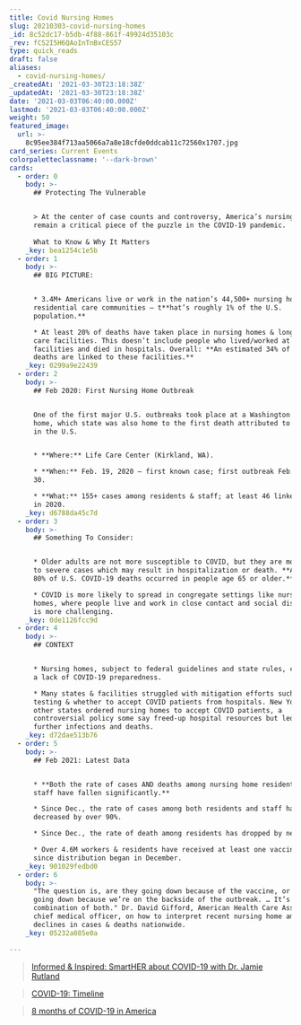 ```yaml
---
title: Covid Nursing Homes
slug: 20210303-covid-nursing-homes
_id: 8c52dc17-b5db-4f88-861f-49924d35103c
_rev: fCS2I5H6QAoInTnBxCES57
type: quick_reads
draft: false
aliases:
  - covid-nursing-homes/
_createdAt: '2021-03-30T23:18:38Z'
_updatedAt: '2021-03-30T23:18:38Z'
date: '2021-03-03T06:40:00.000Z'
lastmod: '2021-03-03T06:40:00.000Z'
weight: 50
featured_image:
  url: >-
    8c95ee384f713aa5066a7a8e18cfde0ddcab11c72560x1707.jpg
card_series: Current Events
colorpaletteclassname: '--dark-brown'
cards:
  - order: 0
    body: >-
      ## Protecting The Vulnerable


      > At the center of case counts and controversy, America’s nursing homes
      remain a critical piece of the puzzle in the COVID-19 pandemic.  
        
      What to Know & Why It Matters
    _key: bea1254c1e5b
  - order: 1
    body: >-
      ## BIG PICTURE:


      * 3.4M+ Americans live or work in the nation’s 44,500+ nursing homes and
      residential care communities – t**hat’s roughly 1% of the U.S.
      population.**

      * At least 20% of deaths have taken place in nursing homes & long-term
      care facilities. This doesn’t include people who lived/worked at the
      facilities and died in hospitals. Overall: **An estimated 34% of U.S.
      deaths are linked to these facilities.**
    _key: 0299a9e22439
  - order: 2
    body: >-
      ## Feb 2020: First Nursing Home Outbreak


      One of the first major U.S. outbreaks took place at a Washington nursing
      home, which state was also home to the first death attributed to COVID-19
      in the U.S.


      * **Where:** Life Care Center (Kirkland, WA).

      * **When:** Feb. 19, 2020 – first known case; first outbreak Feb. 28-March
      30.

      * **What:** 155+ cases among residents & staff; at least 46 linked deaths
      in 2020.
    _key: d6788da45c7d
  - order: 3
    body: >-
      ## Something To Consider:


      * Older adults are not more susceptible to COVID, but they are more prone
      to severe cases which may result in hospitalization or death. **At least
      80% of U.S. COVID-19 deaths occurred in people age 65 or older.**

      * COVID is more likely to spread in congregate settings like nursing
      homes, where people live and work in close contact and social distancing
      is more challenging.
    _key: 0de1126fcc9d
  - order: 4
    body: >-
      ## CONTEXT


      * Nursing homes, subject to federal guidelines and state rules, confronted
      a lack of COVID-19 preparedness.

      * Many states & facilities struggled with mitigation efforts such as
      testing & whether to accept COVID patients from hospitals. New York &
      other states ordered nursing homes to accept COVID patients, a
      controversial policy some say freed-up hospital resources but led to
      further infections and deaths.
    _key: d72dae513b76
  - order: 5
    body: >-
      ## Feb 2021: Latest Data


      * **Both the rate of cases AND deaths among nursing home residents AND
      staff have fallen significantly.**

      * Since Dec., the rate of cases among both residents and staff has
      decreased by over 90%.

      * Since Dec., the rate of death among residents has dropped by nearly 75%.

      * Over 4.6M workers & residents have received at least one vaccine dose
      since distribution began in December.
    _key: 901029fedbd0
  - order: 6
    body: >-
      "The question is, are they going down because of the vaccine, or are they
      going down because we’re on the backside of the outbreak. … It’s a
      combination of both." Dr. David Gifford, American Health Care Assn.'s
      chief medical officer, on how to interpret recent nursing home amid
      declines in cases & deaths nationwide.
    _key: 05232a085e0a

---
```

> [Informed & Inspired: SmartHER about COVID-19 with Dr. Jamie Rutland](https://smarthernews.com/article/informed-inspired-smarther-about-covid-19-with-dr-jamie-rutland/)





> [COVID-19: Timeline](https://smarthernews.com/covid-19-timeline/)





> [8 months of COVID-19 in America](https://smarthernews.com/8-months-of-covid-19-in-america/)